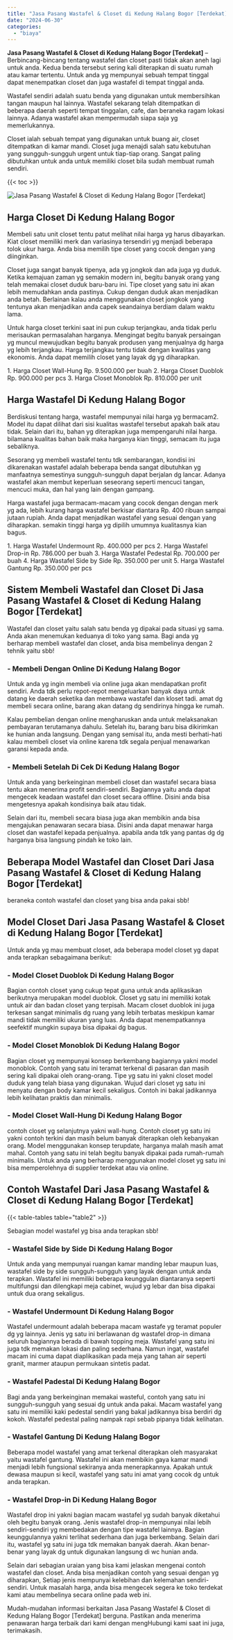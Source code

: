 ```yaml
---
title: "Jasa Pasang Wastafel & Closet di Kedung Halang Bogor [Terdekat]"
date: "2024-06-30"
categories: 
  - "biaya"
---
```


**Jasa Pasang Wastafel & Closet di Kedung Halang Bogor \[Terdekat\]** – Berbincang-bincang tentang wastafel dan closet pasti tidak akan aneh lagi untuk anda. Kedua benda tersebut sering kali diterapkan di suatu rumah atau kamar tertentu. Untuk anda yg mempunyai sebuah tempat tinggal dapat menempatkan closet dan juga wastafel di tempat tinggal anda.

Wastafel sendiri adalah suatu benda yang digunakan untuk membersihkan tangan maupun hal lainnya. Wastafel sekarang telah ditempatkan di beberapa daerah seperti tempat tinggalan, cafe, dan beraneka ragam lokasi lainnya. Adanya wastafel akan mempermudah siapa saja yg memerlukannya.

Closet ialah sebuah tempat yang digunakan untuk buang air, closet ditempatkan di kamar mandi. Closet juga menajdi salah satu kebutuhan yang sungguh-sungguh urgent untuk tiap-tiap orang. Sangat paling dibutuhkan untuk anda untuk memiliki closet bila sudah membuat rumah sendiri.

{{< toc >}}

![Jasa Pasang Wastafel & Closet di Kedung Halang Bogor [Terdekat]](/images/wastafel-closet-murah60.png)

## Harga Closet Di Kedung Halang Bogor

Membeli satu unit closet tentu patut melihat nilai harga yg harus dibayarkan. Kiat closet memiliki merk dan variasinya tersendiri yg menjadi beberapa tolok ukur harga. Anda bisa memilih tipe closet yang cocok dengan yang diinginkan.

Closet juga sangat banyak tipenya, ada yg jongkok dan ada juga yg duduk. Ketika kemajuan zaman yg semakin modern ini, begitu banyak orang yang telah memakai closet duduk baru-baru ini. Tipe closet yang satu ini akan lebih memudahkan anda pastinya. Cukup dengan duduk akan menjadikan anda betah. Berlainan kalau anda menggunakan closet jongkok yang tentunya akan menjadikan anda capek seandainya berdiam dalam waktu lama.

Untuk harga closet terkini saat ini pun cukup terjangkau, anda tidak perlu merisaukan permasalahan harganya. Mengingat begitu banyak persaingan yg muncul mewujudkan begitu banyak produsen yang menjualnya dg harga yg lebih terjangkau. Harga terjangkau tentu tidak dengan kwalitas yang ekonomis. Anda dapat memilih closet yang layak dg yg diharapkan.

1\. Harga Closet Wall-Hung Rp. 9.500.000 per buah 2. Harga Closet Duoblok Rp. 900.000 per pcs 3. Harga Closet Monoblok Rp. 810.000 per unit

## Harga Wastafel Di Kedung Halang Bogor

Berdiskusi tentang harga, wastafel mempunyai nilai harga yg bermacam2. Model itu dapat dilihat dari sisi kualitas wastafel tersebut apakah baik atau tidak. Selain dari itu, bahan yg diterapkan juga mempengaruhi nilai harga. bilamana kualitas bahan baik maka harganya kian tinggi, semacam itu juga sebaliknya.

Sesorang yg membeli wastafel tentu tdk sembarangan, kondisi ini dikarenakan wastafel adalah beberapa benda sangat dibutuhkan yg manfaatnya semestinya sungguh-sungguh dapat berjalan dg lancar. Adanya wastafel akan membut keperluan seseorang seperti mencuci tangan, mencuci muka, dan hal yang lain dengan gampang.

Harga wastafel juga bermacam-macam yang cocok dengan dengan merk yg ada, lebih kurang harga wastafel berkisar diantara Rp. 400 ribuan sampai jutaan rupiah. Anda dapat menjadikan wastafel yang sesuai dengan yang diharapkan. semakin tinggi harga yg dipilih umumnya kualitasnya kian bagus.

1\. Harga Wastafel Undermount Rp. 400.000 per pcs 2. Harga Wastafel Drop-in Rp. 786.000 per buah 3. Harga Wastafel Pedestal Rp. 700.000 per buah 4. Harga Wastafel Side by Side Rp. 350.000 per unit 5. Harga Wastafel Gantung Rp. 350.000 per pcs

## Sistem Membeli Wastafel dan Closet Di Jasa Pasang Wastafel & Closet di Kedung Halang Bogor \[Terdekat\]

Wastafel dan closet yaitu salah satu benda yg dipakai pada situasi yg sama. Anda akan menemukan keduanya di toko yang sama. Bagi anda yg berharap membeli wastafel dan closet, anda bisa membelinya dengan 2 tehnik yaitu sbb!

### \- Membeli Dengan Online Di Kedung Halang Bogor

Untuk anda yg ingin membeli via online juga akan mendapatkan profit sendiri. Anda tdk perlu repot-repot mengeluarkan banyak daya untuk datang ke daerah seketika dan membawa wastafel dan kloset tadi. amat dg membeli secara online, barang akan datang dg sendirinya hingga ke rumah.

Kalau pembelian dengan online mengharuskan anda untuk melaksanakan pembayaran terutamanya dahulu. Setelah itu, barang baru bisa dikirimkan ke hunian anda langsung. Dengan yang semisal itu, anda mesti berhati-hati kalau membeli closet via online karena tdk segala penjual menawarkan garansi kepada anda.

### \- Membeli Setelah Di Cek Di Kedung Halang Bogor

Untuk anda yang berkeinginan membeli closet dan wastafel secara biasa tentu akan menerima profit sendiri-sendiri. Bagiannya yaitu anda dapat mengecek keadaan wastafel dan closet secara offline. Disini anda bisa mengetesnya apakah kondisinya baik atau tidak.

Selain dari itu, membeli secara biasa juga akan membikin anda bisa mengajukan penawaran secara biasa. Disini anda dapat menawar harga closet dan wastafel kepada penjualnya. apabila anda tdk yang pantas dg dg harganya bisa langsung pindah ke toko lain.

## Beberapa Model Wastafel dan Closet Dari Jasa Pasang Wastafel & Closet di Kedung Halang Bogor \[Terdekat\]

beraneka contoh wastafel dan closet yang bisa anda pakai sbb!

## Model Closet Dari Jasa Pasang Wastafel & Closet di Kedung Halang Bogor \[Terdekat\]

Untuk anda yg mau membuat closet, ada beberapa model closet yg dapat anda terapkan sebagaimana berikut:

### \- Model Closet Duoblok Di Kedung Halang Bogor

Bagian contoh closet yang cukup tepat guna untuk anda aplikasikan berikutnya merupakan model duoblok. Closet yg satu ini memiliki kotak untuk air dan badan closet yang terpisah. Macam closet duoblok ini juga terkesan sangat minimalis dg ruang yang lebih terbatas meskipun kamar mandi tidak memiliki ukuran yang luas. Anda dapat menempatkannya seefektif mungkin supaya bisa dipakai dg bagus.

### \- Model Closet Monoblok Di Kedung Halang Bogor

Bagian closet yg mempunyai konsep berkembang bagiannya yakni model monoblok. Contoh yang satu ini teramat terkenal di pasaran dan masih sering kali dipakai oleh orang-orang. Tipe yg satu ini yakni closet model duduk yang telah biasa yang digunakan. Wujud dari closet yg satu ini menyatu dengan body kamar kecil sekaligus. Contoh ini bakal jadikannya lebih kelihatan praktis dan minimalis.

### \- Model Closet Wall-Hung Di Kedung Halang Bogor

contoh closet yg selanjutnya yakni wall-hung. Contoh closet yg satu ini yakni contoh terkini dan masih belum banyak diterapkan oleh kebanyakan orang. Model menggunakan konsep terupdate, harganya malah masih amat mahal. Contoh yang satu ini telah begitu banyak dipakai pada rumah-rumah minimalis. Untuk anda yang berharap menggunakan model closet yg satu ini bisa memperolehnya di supplier terdekat atau via online.

## Contoh Wastafel Dari Jasa Pasang Wastafel & Closet di Kedung Halang Bogor \[Terdekat\]

{{< table-tables table="table2" >}}

Sebagian model wastafel yg bisa anda terapkan sbb!

### \- Wastafel Side by Side Di Kedung Halang Bogor

Untuk anda yang mempunyai ruangan kamar manding lebar maupun luas, wastafel side by side sungguh-sungguh yang layak dengan untuk anda terapkan. Wastafel ini memiliki beberapa keunggulan diantaranya seperti multifungsi dan dilengkapi meja cabinet, wujud yg lebar dan bisa dipakai untuk dua orang sekaligus.

### \- Wastafel Undermount Di Kedung Halang Bogor

Wastafel undermount adalah beberapa macam wastafe yg teramat populer dg yg lainnya. Jenis yg satu ini berlawanan dg wastafel drop-in dimana seluruh bagiannya berada di bawah topping meja. Wastafel yang satu ini juga tdk memakan lokasi dan paling sederhana. Namun ingat, wastafel macam ini cuma dapat diaplikasikan pada meja yang tahan air seperti granit, marmer ataupun permukaan sintetis padat.

### \- Wastafel Padestal Di Kedung Halang Bogor

Bagi anda yang berkeinginan memakai wasteful, contoh yang satu ini sungguh-sungguh yang sesuai dg untuk anda pakai. Macam wastafel yang satu ini memiliki kaki pedestal sendiri yang bakal jadikannya bisa berdiri dg kokoh. Wastafel pedestal paling nampak rapi sebab pipanya tidak kelihatan.

### \- Wastafel Gantung Di Kedung Halang Bogor

Beberapa model wastafel yang amat terkenal diterapkan oleh masyarakat yaitu wastafel gantung. Wastafel ini akan membikin gaya kamar mandi menjadi lebih fungsional sekiranya anda menerapkannya. Apakah untuk dewasa maupun si kecil, wastafel yang satu ini amat yang cocok dg untuk anda terapkan.

### \- Wastafel Drop-in Di Kedung Halang Bogor

Wastafel drop ini yakni bagian macam wastafel yg sudah banyak diketahui oleh begitu banyak orang. Jenis wastafel drop-in mempunyai nilai lebih sendiri-sendiri yg membedakan dengan tipe wastafel lainnya. Bagian keunggulannya yakni terlihat sederhana dan juga berkembang. Selain dari itu, wastafel yg satu ini juga tdk memakan banyak daerah. Akan benar-benar yang layak dg untuk digunakan langsung di wc hunian anda.

Selain dari sebagian uraian yang bisa kami jelaskan mengenai contoh wastafel dan closet. Anda bisa menjadikan contoh yang sesuai dengan yg diharapkan, Setiap jenis mempunyai kelebihan dan kelemahan sendiri-sendiri. Untuk masalah harga, anda bisa mengecek segera ke toko terdekat kami atau membelinya secara online pada web ini.

Mudah-mudahan informasi berkaitan Jasa Pasang Wastafel & Closet di Kedung Halang Bogor \[Terdekat\] berguna. Pastikan anda menerima penawaran harga terbaik dari kami dengan mengHubungi kami saat ini juga, terimakasih.
